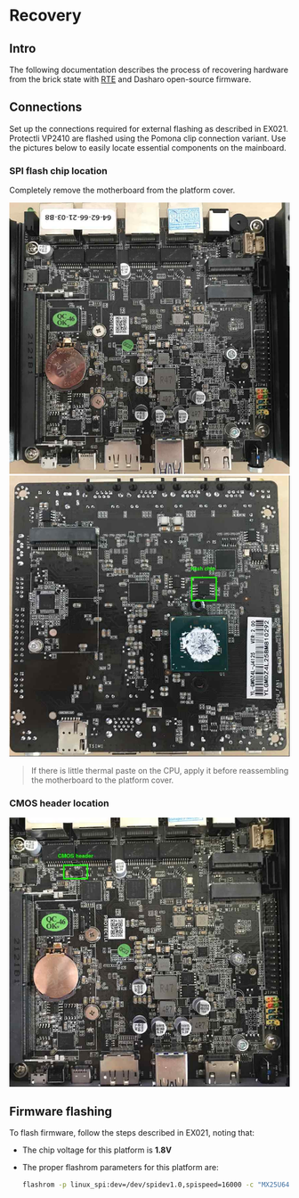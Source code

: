 # Recovery

## Intro

The following documentation describes the process of recovering hardware from
the brick state with [RTE](../../transparent-validation/rte/introduction.md) and
Dasharo open-source firmware.

## Connections

Set up the connections required for external flashing as described in EX021.
Protectli VP2410 are flashed using the Pomona clip connection variant. Use
the pictures below to easily locate essential components on the mainboard.

### SPI flash chip location

Completely remove the motherboard from the platform cover.

![](../../images/protectli_recovery/vp2410_disassembly.jpg)
![](../../images/protectli_recovery/vp2410_location_of_flash_chip.jpg)

> If there is little thermal paste on the CPU, apply it before reassembling
> the motherboard to the platform cover.

### CMOS header location

![](../../images/protectli_recovery/vp2410_location_of_CMOS_header.jpg)

## Firmware flashing

To flash firmware, follow the steps described in EX021, noting that:
* The chip voltage for this platform is **1.8V**
* The proper flashrom parameters for this platform are:

    ```bash
    flashrom -p linux_spi:dev=/dev/spidev1.0,spispeed=16000 -c "MX25U6435E/F" -w [path_to_binary]
    ```
